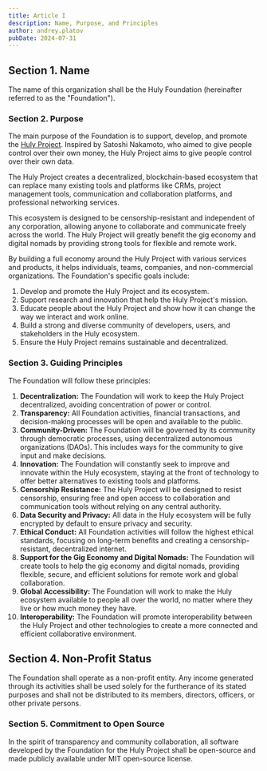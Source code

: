 ```yaml
---
title: Article I
description: Name, Purpose, and Principles
author: andrey.platov
pubDate: 2024-07-31
---
```


## Section 1. Name

The name of this organization shall be the Huly Foundation (hereinafter referred to as the "Foundation").

### Section 2. Purpose

The main purpose of the Foundation is to support, develop, and promote the [Huly Project](https://huly.io). Inspired by Satoshi Nakamoto, who aimed to give people control over their own money, the Huly Project aims to give people control over their own data.

The Huly Project creates a decentralized, blockchain-based ecosystem that can replace many existing tools and platforms like CRMs, project management tools, communication and collaboration platforms, and professional networking services.

This ecosystem is designed to be censorship-resistant and independent of any corporation, allowing anyone to collaborate and communicate freely across the world. The Huly Project will greatly benefit the gig economy and digital nomads by providing strong tools for flexible and remote work.

By building a full economy around the Huly Project with various services and products, it helps individuals, teams, companies, and non-commercial organizations. The Foundation's specific goals include:

1. Develop and promote the Huly Project and its ecosystem.
2. Support research and innovation that help the Huly Project's mission.
3. Educate people about the Huly Project and show how it can change the way we interact and work online.
4. Build a strong and diverse community of developers, users, and stakeholders in the Huly ecosystem.
5. Ensure the Huly Project remains sustainable and decentralized.

### Section 3. Guiding Principles

The Foundation will follow these principles:

1. **Decentralization:** The Foundation will work to keep the Huly Project decentralized, avoiding concentration of power or control.
2. **Transparency:** All Foundation activities, financial transactions, and decision-making processes will be open and available to the public.
3. **Community-Driven:** The Foundation will be governed by its community through democratic processes, using decentralized autonomous organizations (DAOs). This includes ways for the community to give input and make decisions.
4. **Innovation:** The Foundation will constantly seek to improve and innovate within the Huly ecosystem, staying at the front of technology to offer better alternatives to existing tools and platforms.
5. **Censorship Resistance:** The Huly Project will be designed to resist censorship, ensuring free and open access to collaboration and communication tools without relying on any central authority.
5. **Data Security and Privacy:** All data in the Huly ecosystem will be fully encrypted by default to ensure privacy and security.
5. **Ethical Conduct:** All Foundation activities will follow the highest ethical standards, focusing on long-term benefits and creating a censorship-resistant, decentralized internet.
5. **Support for the Gig Economy and Digital Nomads:** The Foundation will create tools to help the gig economy and digital nomads, providing flexible, secure, and efficient solutions for remote work and global collaboration.
5. **Global Accessibility:** The Foundation will work to make the Huly ecosystem available to people all over the world, no matter where they live or how much money they have.
5. **Interoperability:** The Foundation will promote interoperability between the Huly Project and other technologies to create a more connected and efficient collaborative environment.

## Section 4. Non-Profit Status

The Foundation shall operate as a non-profit entity. Any income generated through its activities shall be used solely for the furtherance of its stated purposes and shall not be distributed to its members, directors, officers, or other private persons.

### Section 5. Commitment to Open Source

In the spirit of transparency and community collaboration, all software developed by the Foundation for the Huly Project shall be open-source and made publicly available under MIT open-source license.
